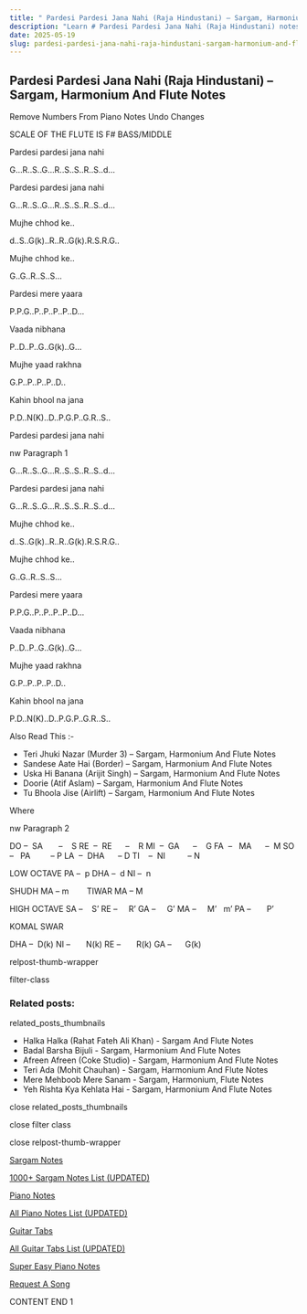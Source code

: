 ```yaml
---
title: " Pardesi Pardesi Jana Nahi (Raja Hindustani) – Sargam, Harmonium And Flute Notes"
description: "Learn # Pardesi Pardesi Jana Nahi (Raja Hindustani) notes, sargam, harmonium notations and flute notes. Easy step-by-step tutorial for beginners."
date: 2025-05-19
slug: pardesi-pardesi-jana-nahi-raja-hindustani-sargam-harmonium-and-flute-notes
---
```


## Pardesi Pardesi Jana Nahi (Raja Hindustani) – Sargam, Harmonium And Flute Notes

Remove Numbers From Piano Notes
Undo Changes

SCALE OF THE FLUTE IS F# BASS/MIDDLE

Pardesi pardesi jana nahi

G…R..S..G…R..S..S..R..S..d…

Pardesi pardesi jana nahi

G…R..S..G…R..S..S..R..S..d…

Mujhe chhod ke..

d..S..G(k)..R..R..G(k).R.S.R.G..

Mujhe chhod ke..

G..G..R..S..S…

Pardesi mere yaara

P.P.G..P..P..P..P..D…

Vaada nibhana

P..D..P..G..G(k)..G…

Mujhe yaad rakhna

G.P..P..P..P..D..

Kahin bhool na jana

P.D..N(K)..D..P.G.P..G.R..S..

Pardesi pardesi jana nahi

nw Paragraph 1

G…R..S..G…R..S..S..R..S..d…

Pardesi pardesi jana nahi

G…R..S..G…R..S..S..R..S..d…

Mujhe chhod ke..

d..S..G(k)..R..R..G(k).R.S.R.G..

Mujhe chhod ke..

G..G..R..S..S…

Pardesi mere yaara

P.P.G..P..P..P..P..D…

Vaada nibhana

P..D..P..G..G(k)..G…

Mujhe yaad rakhna

G.P..P..P..P..D..

Kahin bhool na jana

P.D..N(K)..D..P.G.P..G.R..S..

Also Read This :-

- Teri Jhuki Nazar (Murder 3) – Sargam, Harmonium And Flute Notes
- Sandese Aate Hai (Border) – Sargam, Harmonium And Flute Notes
- Uska Hi Banana (Arijit Singh) – Sargam, Harmonium And Flute Notes
- Doorie (Atif Aslam) – Sargam, Harmonium And Flute Notes
- Tu Bhoola Jise (Airlift) – Sargam, Harmonium And Flute Notes

Where

nw Paragraph 2

DO –  SA       –    S
RE  –  RE      –    R
MI  –  GA      –    G
FA  –   MA      –  M
SO  –   PA         – P
LA  –  DHA      – D
TI    –  NI          – N

LOW OCTAVE
PA –  p
DHA –  d
NI –  n

SHUDH MA – m        TIWAR MA – M

HIGH OCTAVE
SA –    S’
RE –     R’
GA –     G’
MA –     M’   m’
PA –       P’

KOMAL SWAR

DHA –  D(k)
NI –       N(k)
RE –       R(k)
GA –      G(k)

relpost-thumb-wrapper

filter-class

### Related posts:

related_posts_thumbnails

- Halka Halka (Rahat Fateh Ali Khan) - Sargam And Flute Notes
- Badal Barsha Bijuli - Sargam, Harmonium And Flute Notes
- Afreen Afreen (Coke Studio) - Sargam, Harmonium And Flute Notes
- Teri Ada (Mohit Chauhan) - Sargam, Harmonium And Flute Notes
- Mere Mehboob Mere Sanam - Sargam, Harmonium, Flute Notes
- Yeh Rishta Kya Kehlata Hai - Sargam, Harmonium And Flute Notes

close related_posts_thumbnails

close filter class

close relpost-thumb-wrapper

[Sargam Notes](/sargam-notes.html)

[1000+ Sargam Notes List (UPDATED)](/all-songs-list-sargam-notes.html)

[Piano Notes](/piano-notes.html)

[All Piano Notes List (UPDATED)](/all-songs-list-piano-notes.html)

[Guitar Tabs](/guitar-tabs.html)

[All Guitar Tabs List (UPDATED)](/all-songs-list-guitar-tabs.html)

[Super Easy Piano Notes](https://studywall.in/)

[Request A Song](/request-a-song.html)

CONTENT END 1
